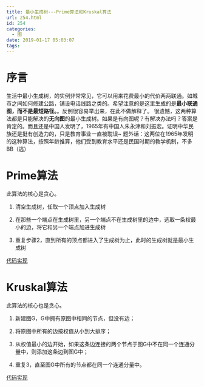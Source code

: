 ```yaml
---
title: 最小生成树---Prime算法和Kruskal算法
url: 254.html
id: 254
categories:
  - 图
date: 2019-01-17 05:03:07
tags:
---
```


序言
==

生活中最小生成树，的实例非常常见，它可以用来花费最小的代价两两联通。如城市之间如何修建公路，铺设电话线路之类的。希望注意的是这里生成的是**最小联通图，而不是最短路径。**。反例很容易举出来，在此不做解释了。 很遗憾，这两种算法都是只能解决的**无向图**的最小生成树。如果是有向图呢？有解决办法吗？答案是肯定的。而且还是中国人发明了，1965年有中国人朱永津和刘振宏。证明中华民族还是挺有创造力的，只是教育事业一直被耽误~ 题外话：这两位在1965年发明的这种算法，按照年龄推算，他们受到教育水平还是民国时期的教学机制，不多BB（逃）

Prime算法
=======

此算法的核心是贪心。

1.  清空生成树，任取一个顶点加入生成树
    
2.  在那些一个端点在生成树里，另一个端点不在生成树里的边中，选取一条权最小的边，将它和另一个端点加进生成树
    
3.  重复步骤2，直到所有的顶点都进入了生成树为止，此时的生成树就是最小生成树
    

[代码实现](https://github.com/liaohengrui/CodeDesign/blob/master/LeetCode/Graph/Prime.java "代码实现")

Kruskal算法
=========

此算法的核心也是贪心。

1.  新建图G，G中拥有原图中相同的节点，但没有边；
    
2.  将原图中所有的边按权值从小到大排序；
    
3.  从权值最小的边开始，如果这条边连接的两个节点于图G中不在同一个连通分量中，则添加这条边到图G中；
    
4.  重复3，直至图G中所有的节点都在同一个连通分量中。
    

[代码实现](https://github.com/liaohengrui/CodeDesign/blob/master/LeetCode/Graph/Kruskal.java "代码实现")